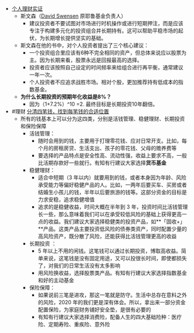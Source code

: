 - [个人理财实证](https://anqi.rocks/2022/11/30/)
	- 斯文森（[David Swensen](https://en.wikipedia.org/wiki/David_F._Swensen) 原耶鲁基金负责人）
		- 建议投资者不要试图对市场进行时机操作或进行短期押注，而是应该专注于构建多元化的投资组合并长期持有。这可以帮助平稳市场的起伏，为长期增长提供坚实的基础。
	- 斯文森在他的书中，对个人投资者提出了三个核心建议：
		- 一个投资组合里应该有6种不完全相同的资产，但总体来说应以股票为主。因为长期来看，股票永远是回报最高的选择。
		- 投资者应该按照自己设定的时间频率来给组合进行再平衡，通常建议一年一次。
		- 个人投资者不应追求战胜市场。相对个股，更加推荐持有低成本的指数基金。
	- **为什么长期投资的预期年化收益是8%？**
		- 因为（1+7.2%）^10 =2. 最终目标是长期投资10年翻倍。
- #理财 [分清四笔钱，找到每笔钱的合适位置](https://youzhiyouxing.cn/n/materials/484)
	- 所有的钱基本上可以分为这四类，分别是活钱管理、稳健理财、长期投资和保险保障
		- 活钱管理：
			- 随时会用到的钱，主要用于打理零花钱、应对日常开支。比如，每个月的房租房贷、生活支出、孩子的零花钱、父母的赡养费等
			- 要选择的产品特点是安全性高、流动性强，收益上要求不高，一般比活期存款好一些就行。有知有行建议大家选择**货币基金**
		- 稳健理财：
			- 适合中短期（3 年以内）就要用到的钱，或者本身因为年龄、风险承受能力等偏好稳健产品的人。比如，一两年后要买车、买房或者结婚生小孩儿的钱，半年以后要旅游的钱等。这部分资金的目标是力求安稳，追求稳健增值
			- 追求的是稳健收益，时间大概在半年到 3 年，投资时间比活钱管理长一些，那么意味着我们可以在承受较低风险的基础上获得更高一点的收益。我们建议大家选择稳健类的投资产品，如**「固收+」**产品。这类产品主要投资低风险的债券类资产，同时配置少量的高风险资产，既分散了风险，还能获得比活钱管理更高的收益
		- 长期投资 ：
			- 5 年以上不用的闲钱。这笔钱可以通过长期投资，博取高收益。简单来说，这笔钱是没有固定用途，又可以投很长时间，即使都损失了，对我们的日常生活没有太多影响
			- 用风险换收益，选择股票类产品。有知有行建议大家选择指数基金和好的主动基金
		- 保险保障：
			- 如果说前三笔是进攻，那这一笔就是防守。生活中总存在意料之外的风险，2020 年的我们更是深有体会。所以，拿出来一部分资金配置保险，为家庭财务铺好安全垫，是很有必要的
			- 有知有行建议大家选择消费险，配备人生的四大基础险种：医疗险、定期寿险、重疾险、意外险